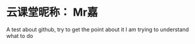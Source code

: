 # 云课堂昵称： Mr嘉 
A test about github, try to get the point about it
I am trying to understand what to do
